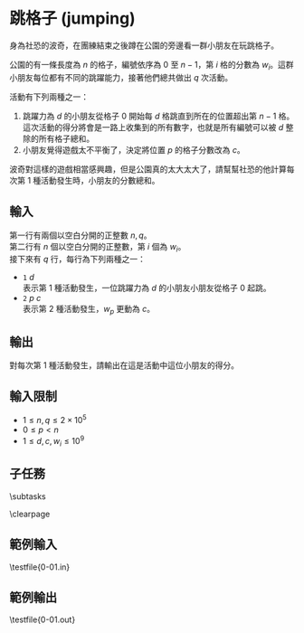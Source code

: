 # 跳格子 (jumping)


身為社恐的波奇，在團練結束之後蹲在公園的旁邊看一群小朋友在玩跳格子。

公園的有一條長度為 $n$ 的格子，編號依序為 $0$ 至 $n - 1$，第 $i$ 格的分數為 $w_i$。這群小朋友每位都有不同的跳躍能力，接著他們總共做出 $q$ 次活動。

活動有下列兩種之一：

1. 跳躍力為 $d$ 的小朋友從格子 $0$ 開始每 $d$ 格跳直到所在的位置超出第 $n - 1$ 格。這次活動的得分將會是一路上收集到的所有數字，也就是所有編號可以被 $d$ 整除的所有格子總和。
2. 小朋友覺得遊戲太不平衡了，決定將位置 $p$ 的格子分數改為 $c$。

波奇對這樣的遊戲相當感興趣，但是公園真的太大太大了，請幫幫社恐的他計算每次第 1 種活動發生時，小朋友的分數總和。

## 輸入
第一行有兩個以空白分開的正整數 $n, q$。  
第二行有 $n$ 個以空白分開的正整數，第 $i$ 個為 $w_i$。  
接下來有 $q$ 行，每行為下列兩種之一：  

 - `1` $d$  
   表示第 1 種活動發生，一位跳躍力為 $d$ 的小朋友小朋友從格子 $0$ 起跳。
 - `2` $p$ $c$  
   表示第 2 種活動發生，$w_p$ 更動為 $c$。

## 輸出
對每次第 1 種活動發生，請輸出在這是活動中這位小朋友的得分。

## 輸入限制
- $1 \leq n, q \leq 2 \times 10^5$
- $0 \leq p < n$
- $1 \leq d, c, w_i \leq 10^9$


## 子任務
\subtasks

\clearpage

## 範例輸入
\testfile{0-01.in}

## 範例輸出
\testfile{0-01.out}
